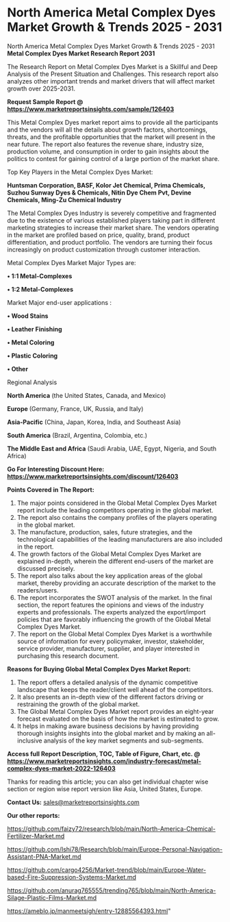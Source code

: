 # North America Metal Complex Dyes Market Growth & Trends 2025 - 2031
North America Metal Complex Dyes Market Growth & Trends 2025 - 2031
<strong>Metal Complex Dyes Market Research Report 2031</strong>

The Research Report on Metal Complex Dyes Market is a Skillful and Deep Analysis of the Present Situation and Challenges. This research report also analyzes other important trends and market drivers that will affect market growth over 2025-2031.

<strong>Request Sample Report @ <a href=https://www.marketreportsinsights.com/sample/126403>https://www.marketreportsinsights.com/sample/126403</a></strong>

This Metal Complex Dyes market report aims to provide all the participants and the vendors will all the details about growth factors, shortcomings, threats, and the profitable opportunities that the market will present in the near future. The report also features the revenue share, industry size, production volume, and consumption in order to gain insights about the politics to contest for gaining control of a large portion of the market share.

Top Key Players in the Metal Complex Dyes Market:

<strong>Huntsman Corporation, BASF, Kolor Jet Chemical, Prima Chemicals, Suzhou Sunway Dyes & Chemicals, Nitin Dye Chem Pvt, Devine Chemicals, Ming-Zu Chemical Industry</strong>

The Metal Complex Dyes Industry is severely competitive and fragmented due to the existence of various established players taking part in different marketing strategies to increase their market share. The vendors operating in the market are profiled based on price, quality, brand, product differentiation, and product portfolio. The vendors are turning their focus increasingly on product customization through customer interaction.

Metal Complex Dyes Market Major Types are:

<strong>• 1:1 Metal-Complexes

• 1:2 Metal-Complexes</strong>

Market Major end-user applications :

<strong>• Wood Stains

• Leather Finishing

• Metal Coloring

• Plastic Coloring

• Other</strong>

Regional Analysis

</u><strong><b>North America</b></strong> (the United States, Canada, and Mexico)

<strong><b>Europe </b></strong>(Germany, France, UK, Russia, and Italy)

<strong><b>Asia-Pacific</b></strong> (China, Japan, Korea, India, and Southeast Asia)

<strong><b>South America</b></strong> (Brazil, Argentina, Colombia, etc.)

<strong><b>The Middle East and Africa</b></strong> (Saudi Arabia, UAE, Egypt, Nigeria, and South Africa)

<strong>Go For Interesting Discount Here: <a href=https://www.marketreportsinsights.com/discount/126403>https://www.marketreportsinsights.com/discount/126403</a></strong>

<strong>Points Covered in The Report:</strong>
<ol>
  <li>The major points considered in the Global Metal Complex Dyes Market report include the leading competitors operating in the global market.</li>
  <li>The report also contains the company profiles of the players operating in the global market.</li>
  <li>The manufacture, production, sales, future strategies, and the technological capabilities of the leading manufacturers are also included in the report.</li>
  <li>The growth factors of the Global Metal Complex Dyes Market are explained in-depth, wherein the different end-users of the market are discussed precisely.</li>
  <li>The report also talks about the key application areas of the global market, thereby providing an accurate description of the market to the readers/users.</li>
  <li>The report incorporates the SWOT analysis of the market. In the final section, the report features the opinions and views of the industry experts and professionals. The experts analyzed the export/import policies that are favorably influencing the growth of the Global Metal Complex Dyes Market.</li>
  <li>The report on the Global Metal Complex Dyes Market is a worthwhile source of information for every policymaker, investor, stakeholder, service provider, manufacturer, supplier, and player interested in purchasing this research document.</li>
</ol>
<strong>Reasons for Buying Global Metal Complex Dyes Market Report:</strong>

<ol>
  <li>The report offers a detailed analysis of the dynamic competitive landscape that keeps the reader/client well ahead of the competitors.</li>
  <li>It also presents an in-depth view of the different factors driving or restraining the growth of the global market.</li>
  <li>The Global Metal Complex Dyes Market report provides an eight-year forecast evaluated on the basis of how the market is estimated to grow.</li>
  <li>It helps in making aware business decisions by having providing thorough insights insights into the global market and by making an all-inclusive analysis of the key market segments and sub-segments.</li>
</ol>
<strong>Access full Report Description, TOC, Table of Figure, Chart, etc. @ <a href=https://www.marketreportsinsights.com/industry-forecast/metal-complex-dyes-market-2022-126403>https://www.marketreportsinsights.com/industry-forecast/metal-complex-dyes-market-2022-126403</a></strong>


Thanks for reading this article; you can also get individual chapter wise section or region wise report version like Asia, United States, Europe.

<strong>Contact Us:</strong>
sales@marketreportsinsights.com

<strong>Our other reports:</strong>

<a href=https://github.com/faizy72/research/blob/main/North-America-Chemical-Fertilizer-Market.md>https://github.com/faizy72/research/blob/main/North-America-Chemical-Fertilizer-Market.md</a>

<a href=https://github.com/Ishi78/Research/blob/main/Europe-Personal-Navigation-Assistant-PNA-Market.md>https://github.com/Ishi78/Research/blob/main/Europe-Personal-Navigation-Assistant-PNA-Market.md</a>

<a href=https://github.com/cargo4256/Market-trend/blob/main/Europe-Water-based-Fire-Suppression-Systems-Market.md>https://github.com/cargo4256/Market-trend/blob/main/Europe-Water-based-Fire-Suppression-Systems-Market.md</a>

<a href=https://github.com/anurag765555/trending765/blob/main/North-America-Silage-Plastic-Films-Market.md>https://github.com/anurag765555/trending765/blob/main/North-America-Silage-Plastic-Films-Market.md</a>

<a href=https://ameblo.jp/manmeetsigh/entry-12885564393.html>https://ameblo.jp/manmeetsigh/entry-12885564393.html</a>"
